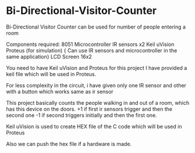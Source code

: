 # Bi-Directional-Visitor-Counter
Bi-Directional Visitor Counter can be used for number of people entering a room

Components required:
    8051 Microcontroller
    IR sensors x2
    Keil uVision
    Proteus (for simulation) { Can use IR sensors and microcontroller in the same application}
    LCD Screen 16x2

You need to have Keil uVision and Proteus for this project
I have provided a keil file which will be used in Proteus.

For less complexity in the circuit, i have given only one IR sensor and other with a button which works same as ir sensor

This project basically counts the people walking in and out of a room, which has this device on the doors.
  +1 if first ir sensors trigger and then the second one
  -1 if second triggers initially and then the first one.

Keil uVision is used to create HEX file of the C code which will be used in Proteus

Also we can push the hex file if a hardware is made.
